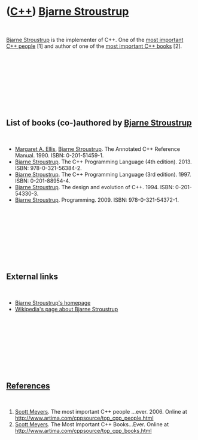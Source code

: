 
 

 

 

 

 

([C++](Cpp.md)) [Bjarne Stroustrup](CppBjarneStroustrup.md)
=============================================================

 

[Bjarne Stroustrup](CppBjarneStroustrup.md) is the implementer of C++.
One of the [most important C++ people](CppMostImportantCppPeople.md)
\[1\] and author of one of the [most important C++
books](CppMostImportantCppBooks.md) \[2\].

 

 

 

 

 

List of books (co-)authored by [Bjarne Stroustrup](CppBjarneStroustrup.md)
---------------------------------------------------------------------------

 

-   [Margaret A. Ellis](CppMargaretAEllis.md), [Bjarne
    Stroustrup](CppBjarneStroustrup.md). The Annotated C++
    Reference Manual. 1990. ISBN: 0-201-51459-1.
-   [Bjarne Stroustrup](CppBjarneStroustrup.md). The C++ Programming
    Language (4th edition). 2013. ISBN: 978-0-321-56384-2.
-   [Bjarne Stroustrup](CppBjarneStroustrup.md). The C++ Programming
    Language (3rd edition). 1997. ISBN: 0-201-88954-4.
-   [Bjarne Stroustrup](CppBjarneStroustrup.md). The design and
    evolution of C++. 1994. ISBN: 0-201-54330-3.
-   [Bjarne Stroustrup](CppBjarneStroustrup.md). Programming. 2009.
    ISBN: 978-0-321-54372-1.

 

 

 

 

 

External links
--------------

 

-   [Bjarne Stroustrup's homepage](http://www.research.att.com/~bs)
-   [Wikipedia's page about Bjarne
    Stroustrup](http://en.wikipedia.org/wiki/Bjarne_Stroustrup)

 

 

 

 

 

[References](CppReferences.md)
-------------------------------

 

1.  [Scott Meyers](CppScottMeyers.md). The most important C++
    people ...ever. 2006. Online at
    http://www.artima.com/cppsource/top_cpp_people.html
2.  [Scott Meyers](CppScottMeyers.md). The Most Important
    C++ Books...Ever. Online at
    http://www.artima.com/cppsource/top_cpp_books.html

 

 

 

 

 

 

